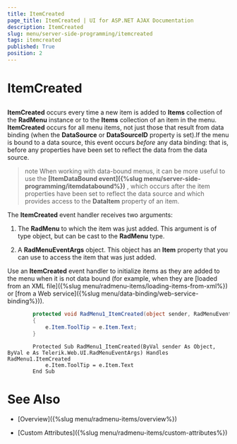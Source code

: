 ```yaml
---
title: ItemCreated
page_title: ItemCreated | UI for ASP.NET AJAX Documentation
description: ItemCreated
slug: menu/server-side-programming/itemcreated
tags: itemcreated
published: True
position: 2
---
```


# ItemCreated



## 

__ItemCreated__ occurs every time a new item is added to __Items__ collection of the __RadMenu__ instance or to the __Items__ collection of an item in the menu. __ItemCreated__ occurs for all menu items, not just those that result from data binding (when the __DataSource__ or __DataSourceID__ property is set).If the menu is bound to a data source, this event occurs *before* any data binding: that is, before any properties have been set to reflect the data from the data source.

>note When working with data-bound menus, it can be more useful to use the __[ItemDataBound event]({%slug menu/server-side-programming/itemdatabound%})__ , which occurs after the item properties have been set to reflect the data source and which provides access to the __DataItem__ property of an item.
>


The __ItemCreated__ event handler receives two arguments:

1. The __RadMenu__ to which the item was just added. This argument is of type object, but can be cast to the __RadMenu__ type.

1. A __RadMenuEventArgs__ object. This object has an __Item__ property that you can use to access the item that was just added.

Use an __ItemCreated__ event handler to initialize items as they are added to the menu when it is not data bound (for example, when they are [loaded from an XML file]({%slug menu/radmenu-items/loading-items-from-xml%}) or [from a Web service]({%slug menu/data-binding/web-service-binding%})).





````C#
	    protected void RadMenu1_ItemCreated(object sender, RadMenuEventArgs e)
	    { 
	        e.Item.ToolTip = e.Item.Text; 
	    }
````
````VB.NET
	    Protected Sub RadMenu1_ItemCreated(ByVal sender As Object, ByVal e As Telerik.Web.UI.RadMenuEventArgs) Handles RadMenu1.ItemCreated
	        e.Item.ToolTip = e.Item.Text
	    End Sub
````


# See Also

 * [Overview]({%slug menu/radmenu-items/overview%})

 * [Custom Attributes]({%slug menu/radmenu-items/custom-attributes%})
